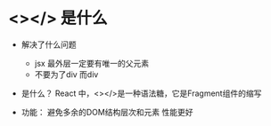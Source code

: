 # <></> 是什么
- 解决了什么问题
  - jsx 最外层一定要有唯一的父元素
  - 不要为了div 而div
- 是什么？
    React 中，<></>是一种语法糖，它是Fragment组件的缩写

- 功能：
    避免多余的DOM结构层次和元素
    性能更好